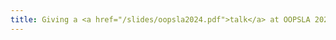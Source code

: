 ```yaml
---
title: Giving a <a href="/slides/oopsla2024.pdf">talk</a> at OOPSLA 2024 about our <a href="https://dl.acm.org/doi/10.1145/3689750">paper</a> on (co)effects in CBPV.
---
```

